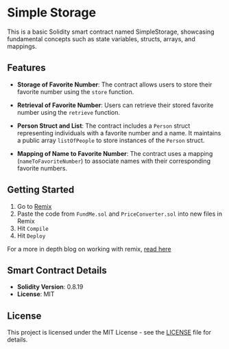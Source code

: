 # Simple Storage

This is a basic Solidity smart contract named SimpleStorage, showcasing fundamental concepts such as state variables, structs, arrays, and mappings.

## Features

- **Storage of Favorite Number**: The contract allows users to store their favorite number using the `store` function.

- **Retrieval of Favorite Number**: Users can retrieve their stored favorite number using the `retrieve` function.

- **Person Struct and List**: The contract includes a `Person` struct representing individuals with a favorite number and a name. It maintains a public array `listOfPeople` to store instances of the `Person` struct.

- **Mapping of Name to Favorite Number**: The contract uses a mapping (`nameToFavoriteNumber`) to associate names with their corresponding favorite numbers.

## Getting Started

1. Go to [Remix](https://remix.ethereum.org/)
2. Paste the code from `FundMe.sol` and `PriceConverter.sol` into new files in Remix
3. Hit `Compile`
4. Hit `Deploy`

For a more in depth blog on working with remix, [read here](https://docs.chain.link/docs/deploy-your-first-contract/)

## Smart Contract Details

- **Solidity Version**: 0.8.19
- **License**: MIT

## License

This project is licensed under the MIT License - see the [LICENSE](LICENSE) file for details.
